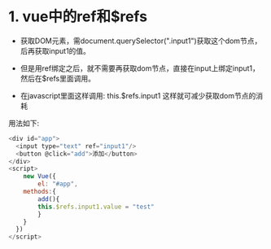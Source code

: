# 1. vue中的ref和$refs

- 获取DOM元素，需document.querySelector(".input1")获取这个dom节点，后再获取input1的值。

- 但是用ref绑定之后，就不需要再获取dom节点，直接在input上绑定input1，然后在$refs里面调用。

- 在javascript里面这样调用: this.$refs.input1 这样就可减少获取dom节点的消耗

用法如下:

```javascript
<div id="app">
  <input type="text" ref="input1"/>
  <button @click="add">添加</button>
</div>
<script>
	new Vue({
		el: "#app",
    methods:{
    	add(){
      	this.$refs.input1.value = "test"
    	}
    }
  })
</script>
```








